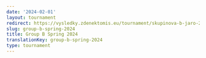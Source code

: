 ```yaml
---
date: '2024-02-01'
layout: tournament
redirect: https://vysledky.zdenektomis.eu/tournament/skupinova-b-jaro-2024
slug: group-b-spring-2024
title: Group B Spring 2024
translationKey: group-b-spring-2024
type: tournament
---
```


